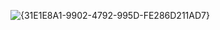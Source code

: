 ![{31E1E8A1-9902-4792-995D-FE286D211AD7}](https://github.com/user-attachments/assets/03a09f2a-450c-415e-8f68-96ec0d8ae2a1)
